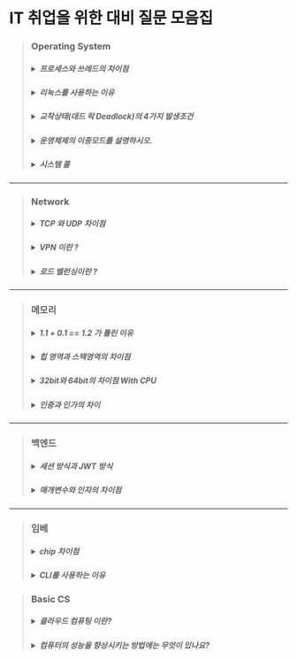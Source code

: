# IT 취업을 위한 대비 질문 모음집

> ### **Operating System**
> ##### <details markdown="1"><summary>프로세스와 쓰레드의 차이점</summary> - 프로세스 : 간단히 말하면 실행중인 프로그램<br> - 쓰레드 : 경량화 된 프로세스<br>운영체제는 자원을 효율적으로 사용하려고 함. --> 쓰레드를 사용하면 프로세스에 비해서<br>생성할 때 오버헤드도 적고 공유된 자원에 대해서도 오버헤드가 적음.<br>그리고 쓰레드를 사용하면 병렬성을 높일 수 있음.<br></details>
> ##### <details markdown="1"><summary>리눅스를 사용하는 이유</summary> - 높은 보안성 : 리눅스가 오픈소스이기 때문에 어떤 보안 취약성을 가지고 있는지 알 수 있고 , 보안 취약성을 여러 사람들이 파악하여 빠른 특성으로 높은 보안성을 가질 수 있음<br> - 안정된 구조 : 매우 안정적이며 충돌이 잘 발생안함 , 리눅스 서버의 가동 시간은 매우 높고 없데이트 또는 패치 후 리눅스를 재부팅할 필요가 없음<br> - 유지보수의 용이함 : 업데이트는 시스템을 재부팅하지 않고도 가능함 -> 유지보수에 좋음<br> - 어떤 하드웨어에서도 동작함 : 하드웨어나 모듈같은거 깔 때 에러가 윈도우보다 덜 남 , 하드웨어 이식성이 좋음<br> - 무료/오픈소스 : 무료이고 오픈소스이다.</details>
> ##### <details markdown="1"><summary>교착상태(데드 락 Deadlock)의 4가지 발생조건</summary>1. 자원점유와 대기<br>- 프로세스가 자원을 최소 하나는 보유해야함 / 다른 프로세스에 할당된 자원을 점유하기 위해선 대기하는 프로세스가 있어야함(대기해야한다는거)<br>2. 비선점<br>- 이미 할당된 자원을 뺏을 수 없음(자원 약탈 불가능)<br>3. 순환적 자원 요구<br>- 말 그대로임 대기 프로세스 집합이 순환 형태로 자원을 기다려야 한다는거임<br>4. 상호배제<br>  - 한번의 하나의 프로세스만 해당 자원을 사용하게 해주는거<br>해결법<br>- 예방(발생 조건 4가지 중 하나라도 차단하는거)<br>- 회피<br>- 탐지/회복</details>
> ##### <details markdown="1"><summary>운영체제의 이중모드를 설명하시오.</summary>이중모드(=dual mode) : CPU의 사용 모드 즉 사용 방법을 2개로 구분한 것(사용자모드 , 커널모드 ).<br>사용자 모드 : 운영체제 서비스를 제공받을 수 없는 모드 , 기본적인 프로그램은 사용자 모드로 실행이 된다. 하지만 하드웨어 자원을 사용해야할 때에는 커널모드로 바뀌게 된다. 즉 사용자 모드는 하드웨어 자원이 사용불가한 모드를 뜻한다.<br>커널 모드 : 사용자 모드와 반대로 운영체제 서비스를 받을 수 있는 모드이다. 하드웨어 자원 이나 중요한 자원으로 접근해야할 때 사용이 된다.<br>플래그 레지스터 속 슈퍼바이저 플래그를 보면 지금 어떤 모드인지 볼 수 있다. `1`일 경우 커널 모드이고 , `0`일 경우 사용자 모드로 실행 중 임을 의미한다.</details>
> ##### <details markdown="1"><summary>시스템 콜</summary>사용자 모드로 실행되는 프로그램이 하드웨어 자원에 접근을 해야하거나 운영체제 서비스를 제공 받으려고 한다면 사용자 모드에서 커널 모드로 모드 변경이 이루어 져야 한다. 이때 모드 변경을 하기 위한 방법은 시스템 호출( System call ) 이라는 것이 있다. `시스템 콜`은 일종의 인터럽트 형태이다. 소프트웨어 적인 인터럽트이다. 그래서 인터럽트 처리 순서와 유사하다.<br>1. 시스템 호출 발생시켜 커널 모드로 전환<br>2. 운영체제 내의 '하드 디스크에 데이터를 저장하는 코드'를 싱행함으로써 하드 디스크에 접근 가능.(운영체제 코드 실행)<br>3. 사용자 모드로 복귀 하여 실행 이어감.<br>![image](https://user-images.githubusercontent.com/80656700/217559327-9081138d-d22e-4f87-9c95-6d62daba1f0e.png)
</details>

---------------------------------------------------------
> ### **Network**
> ##### <details markdown="1"><summary>TCP 와 UDP 차이점</summary>TCP<br>1. 신뢰성과 순차적인 전달이 필요한 경우 사용<br>2. 송진자와 수진사 모두가 `소켓`이라고 부르는 것을 생성함<br>3. 멀티캐스팅이나 브로드 캐스팅을 지원안함<br>4. 사전설정 필요 O<br>UDP<br>1. 비연결형 프로토콜<br>2. 손상된 세그먼트의 수신에 대한 재전송X<br>3. 사전설정 필요 X <br></details>
> ##### <details markdown="1"><summary>VPN 이란 ?</summary>virtual private network(가상 사설망)<br>공중망 연결을 통한 연결을 전용선처럼 사용하는 효과를 누릴 수 있게 함 -> 다른 곳에서 전용선처럼 사용하는 효과를 쓰게 해주는거 . 가상으로 사설망을 하나 만들어서 사용하는 방법 , 기존의 인터넷 서비스를 사설 네트워크 처럼 쓰고 싶을 때 이용</details>
> ##### <details markdown="1"><summary>로드 밸런싱이란 ?</summary>부하분사나 , 둘 혹은 셋 이상의 중앙처리장치 혹은 저장장치와 같은 컴퓨터 자원들을 골고루 작업 나눠주는 역할을 뜻함</details>

---------------------------------------------------------
> ### **메모리**
> ##### <details markdown="1"><summary> 1.1 + 0.1 == 1.2 가 틀린 이유</summary>1. 컴퓨터가 정수를 저장할 때에는 메모리에다가 2진법으로다가 저장을 함. `IEEE` 미국 전자 전기 협회 ? 같은데인데 여기서 정한 표준을 사용하여 기본적으로 32칸 정도를 확보함. 그리고 저장을 때림<br>2. 실수 저장<br>실수는 일단 `정수부`랑 `소수부`가 있는데 영어로는 `mantissa`라고 하는거 같음. 32bit 즉 4byte정도에서 1bit는 `MSB` 8bit 는 `정수부` 그리고 나머지 23bit는 `mantissa`를 저장함![image](https://user-images.githubusercontent.com/80656700/184537622-b8252470-f6c2-4579-bbca-202c14e71abe.png)<br>3. 근데 0.1 같은건 2진법으로 저장을 하기가 힘듬 , 0.1 같은건 이진법으로 정확하게 표현이 안되서 23 bit 까지 짤림 그래서 정확하게 계산이 되지 않아서 <br>`1.1 + 0.1 == 1.2` 이 수식이 틀린거임<br>해결방법<br>1. n*100 하기( 실수를 그냥 정수로 만들어버려서 저장을 해버리는거임 )<br>2. 반올림 문법 사용하기<br>3.double 자료형 사용하기( double은 더 많은 공간을 확보하기 때문에 조금 더 정확함 float보다 )<br><a href="https://fabl1106.github.io/%EC%BB%B4%ED%93%A8%ED%84%B0%EA%B3%B5%ED%95%99/2019/03/10/%EC%BB%B4%ED%93%A8%ED%84%B0%EA%B3%B5%ED%95%99-04.-%EC%8B%A4%EC%88%98%EC%99%80-%EB%A9%94%EB%AA%A8%EB%A6%AC%EC%97%90-%EC%A0%80%EC%9E%A5%EB%90%98%EB%8A%94-%EB%B2%95.html">자료출처</a></details>
> ##### <details markdown="1"><summary>힙 영역과 스택영역의 차이점</summary>1. 프로그램이 실행되기 위해 메모리에 로드가 되야한다. 운영체제는 따라서 메모리에 할당을 해줌<br>![image](https://user-images.githubusercontent.com/80656700/186429879-6d199e32-9895-48dd-8007-a6663bcc32f4.png) 메모리 공간은 다음과 같음.<br>1. 코드 : 코드가 저장됨. 여기서 cpu가 하나 하나 씩 가져가서 실행을 함<br>2. 데이터 영역 : 전역 & 정적 변수가 저장됨 , 프로그램이 실행되면 바로 할당됨 <br>3. 스택 영역 : 함수의 호출과 관계가 있는 지역변수하고 매개변수가 저장되는 영역( 함수 시작시 할당 종료시 종료)<br>4. 힙 영역 : 사용자가 직접 관리할 수 있는 메모리 영역, 사용자에 의해서 메모리 공간이 동적으로 할당됨 </details>
> ##### <details markdown="1"><summary>32bit와 64bit의 차이점 With CPU</summary>word: 한번에 cpu가 처리할 수 있는 데이터 크기 , word의 크기에 따라서 cpu 성능도 달라진다. 또한 보통의 컴퓨터라면 word의 크기는 데이터 버스의 크기와 같다.<br>32bit 와 64bit의 차이점(CPU)<br>1. 32bit CPU는 데이터를 32bit 만큼 쪼개서 보내거나 수행을 함<br>2. 64bit CPU는 데이터를 64bit 만큼 쪼개서 함<br>so 한번에 실행을 하는 데이터의 크기가 64bit가 더 많다. 이 말의 의미는 데이터를 주고 받는 입출력의 횟수가 줄어들고 , 연산이 빨라진다는거임<br>결론 : 매우 많은 차이가 있다.</details>
> ##### <details markdown="1"><summary>인증과 인가의 차이</summary>인증(Authentication)<br> - 신원을 검증하는 행위 , 인증프로세스(비밀번호, 일회용 핀 등) 구성하여 1가지 이상이 성공되야 시스템에 접근 가능<br>인가(Authorization)<br> - 사용자에게 특정 리소스 & 기능에 접근할 수 있는 권한을 부여하는 프로세스<br> 인증은 사용자가 부분적으로 직접 변경할 수 있지만 , 인가는 접근 완전 불가능</details>
--------------------------------------------------------
> ### **백엔드**
> ##### <details markdown="1"><summary>세션 방식과 JWT 방식</summary>`세션 인증방식과 토큰 인증 방식의 차이점`<br>세션 : 인증 정보가 서버에 저장되어 있는 상태 , Client는 쿠키 헤더에 세션 ID 를 같이 보낸다. 서버에서는 세션 ID를 받아서 이걸 활용하여 인증을 확인한다.<br>JWT(JSON WEB TOKEN) : 인증 정보를 모두 Client가 들고 있다. 그래서 서버에서는 세션 방식과 같이 받아서 확인을 하는 절차를 밟지 않아도 되기 때문에 부담이 덜 간다.(사용자가 많은 경우에 부담이 덜감) , 그리고 쿠키에 모든 정보(?)를 담아서 보냄 , 서버에서는 만료 시각이 지나지 않았는지만 확인하고 통과 시킴<br> 이러한 방식으로 인해서 JWT 는 많은 보안 이슈를 불러 일으킬 수 있음 , 근데 잘 만 하면 괜찮음</details>
> ##### <details markdown="1"><summary>매개변수와 인자의 차이점</summary>매개변수 : 함수를 정의할 때 사용되는 변수<br> 인자 : 실제로 함수가 호출될 때 넘기는 변수값<br> => 인자는 함수를 호출할 때 넣는 거를 의미함 , 매개변수는 함수입장에서 해석을 하는거임 ![image](https://user-images.githubusercontent.com/80656700/213203059-a36d050b-6b5b-4858-a7e2-dcf89f5d7203.png)
</details>

--------------------------------------------------------

> ### **임베**
> ##### <details markdown="1"><summary>chip 차이점</summary>1. SoC( System on Chip ) : chip 안에 IC 제어 , 연산장치 , 저장장치 , 입출력 장치 등이 싹 다 들어가 있는 chip. 보통 MCU 와 MPU에 많이 있음<br>2.CPU( Central Processing Unit ) : 산술 논리 연산 유닛인 ALU 와 명령어를 읽어오라고 해석하여 제ㅐ어하는 CU를 묶은 형태. 입출력은 CPU에서 제어를 하지만 CPU 자체는 I/O, memory 를 가지고 있지는 않다.(이게 중요한듯) 즉 CPU 는 자기 혼자서는 아무것도 못함<br>3. MPU (micro processing Unit) : CPU의 축소판이다. CPU와 마찬가지로 I/O , memory를 가지고 있지 않다. CL + ALU 형태이며 임베디드 쪽으로 주로 사용됨.<br> MCU(Micro Controller Unit) : 대표적인 SoC 형태로 Chip 안에 CU , ALU , I/O , Memory 를 모두 가지고 있다. 추가적인 로직 회로 없이 모든 것을 chip 하나로 해결할 수 있기에 PCB 보드의 부피를 줄일 수 있따. MICOM 이라고도 부른다. MICOM = MCU<br>GPU(Graphics Processing Unit ) : CPu은 정수 연산을 잘하지만 소수점 연산은 취약하다. 그래서 GPU가 소수점 연산을 함. 소수점 파트는 얘가 빠름<br>DSP ( Digital Signal Processor) : 주된 용도는 신호처리. 아날로그 신호를 디지털로 고속 변환하여 계산 , 사용해서 DSP 라고 함. CPU , MPU , MCU 들은 명령어의 해석 및 처리도 하고 계산도 하고 멀티 플레이가 됨 근데 DSP 와 GPU 는 오직 계산만하기 위해서 만들어짐. 약간 계산만 함.(=주목적)<br>FPGA(Field Programmable Gate Array): Chip 상에 논리회로를 구성해서 자신이 원하는 기능을 회로로만드는 거임 . 물리적으로 회로도를 만들지 않고 chip 상에서 구현할 수 있음. C 프로그램 하듯 H/W를 프로그래밍 할 수 있음. H/W 에서 구현된 알고리즘은 실행 속도가 빠르므로 암호 알고리즘 , 영상처리 등에 쓰임.<br>ASIC( Application Specific Integrated Circuit ) : 특정한 기능 , Application에 딱 맞춰 생산하는 반도체.<br>Firmware : 특정 하드웨어 장치에 특정 목적을 위하여 만들어진 소프트웨어를 말함. ROM이나 EEPROM 에 저장되며 ROM에 직접 Writing을 한다.<br>BSP( Board Support Package ) : 임베디드 시스템의 설계 또는 Board를 사용하기 제공하는 프로그램 모음집,모음툴 같은거. BSP는 Chip 회사에서 제공하는 SoC Chip 내장되어 있는 보드를 구동시키는 프로그램. 모든 장치를 위한 드라이버 같음. 기본적으로 부트로더(Bootloader),OAL(OEM Adaption Layer: 추상화 계층 하드웨어 초기화 및 관리) , Device Driver(특정 하드웨어 or 장치 제어 위한 커널의 일부분 , 드라이버가 프로그램 되어 커널에 통합됨=> 프로그램형 드라이버)이 3개가 있다.</details>
> #####  <details markdown="1"><summary>CLI를 사용하는 이유</summary>CLI = Command Line Interface 의 약자 , 명령어 기반 인터페이스를 뜻함.<br>사용하는 이유 1. 메모리를 덜 사용함<br>2. 다중 명령어 등을 활용하여 더 빠르게 효율적으로 결과를 볼 수 있음.<br>3. 네트워크 환경에서도 사용 가능함.<br> 다중명령어 => `|`(파이프), `;`(세미콜론),`&&`(엔퍼센트)를 활용해서 함. 명령어를 동시에 수행하는거임.</details>

> ### **Basic CS**
> #####  <details markdown="1"><summary>클라우드 컴퓨팅 이란?</summary>컴퓨터 자원을 빌려쓰는 개념. 여기서 컴퓨터 자원은 cpu, 메모리 등이 있다. 쓴만큼 돈을 지불하는 일종의 종량제. </details>
> #####  <details markdown="1"><summary>컴퓨터의 성능을 향상시키는 방법에는 무엇이 있나요?</summary>스케일 업, 스케일 아웃. 말 그래도 성능이 좋은 RAM을 쓴다던지 좋은 cpu를 쓰는 것. 다른 하나는 연산을 처리할 수 있는 프로세스를 여러개 두어 분산처리 하도록 하는 것.</details>
